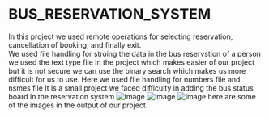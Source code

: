 # BUS_RESERVATION_SYSTEM
In this project we used remote operations for selecting reservation, cancellation of booking, and finally exit.  
We used file handling for stroing the data in the bus reservstion of a person we used the text type file in the project which makes easier of our project but it is not secure we can use the binary search which makes us more difficult for us to use.
Here we used file handling for numbers file and nsmes file 
It is a small project we faced difficulty in adding the bus status board in the reservation system 
![image](https://github.com/santoshd7/BUS_RESERVATION_SYSTEM/assets/134388083/eaa9e870-4e89-44b9-b4e0-467a8febbe30)
![image](https://github.com/santoshd7/BUS_RESERVATION_SYSTEM/assets/134388083/f3fad036-704a-4331-ae18-bdc3a23b180b)
![image](https://github.com/santoshd7/BUS_RESERVATION_SYSTEM/assets/134388083/0c79d56a-3fb6-402d-a34b-40e6f2ad0041)
here are some of the images in the output of our project.
